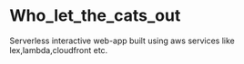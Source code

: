 # Who_let_the_cats_out
Serverless interactive web-app built using aws services like lex,lambda,cloudfront etc.

